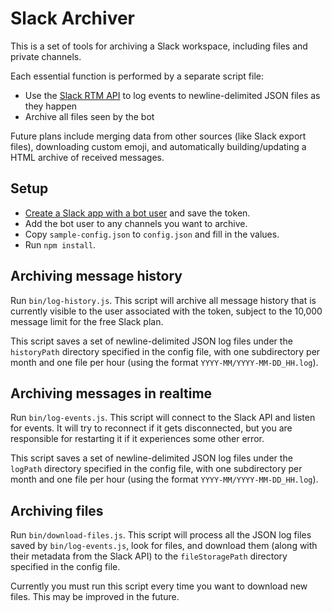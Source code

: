 # Slack Archiver

This is a set of tools for archiving a Slack workspace, including files and
private channels.

Each essential function is performed by a separate script file:

- Use the
  [Slack RTM API](https://api.slack.com/rtm)
  to log events to newline-delimited JSON files as they happen
- Archive all files seen by the bot

Future plans include merging data from other sources (like Slack export files),
downloading custom emoji, and automatically building/updating a HTML archive of
received messages.

## Setup

- [Create a Slack app with a bot user](https://api.slack.com/bot-users)
  and save the token.
- Add the bot user to any channels you want to archive.
- Copy `sample-config.json` to `config.json` and fill in the values.
- Run `npm install`.

## Archiving message history

Run `bin/log-history.js`.  This script will archive all message history that is
currently visible to the user associated with the token, subject to the 10,000
message limit for the free Slack plan.

This script saves a set of newline-delimited JSON log files under the
`historyPath` directory specified in the config file, with one subdirectory per
month and one file per hour (using the format `YYYY-MM/YYYY-MM-DD_HH.log`).

## Archiving messages in realtime

Run `bin/log-events.js`.  This script will connect to the Slack API and listen
for events.  It will try to reconnect if it gets disconnected, but you are
responsible for restarting it if it experiences some other error.

This script saves a set of newline-delimited JSON log files under the `logPath`
directory specified in the config file, with one subdirectory per month and one
file per hour (using the format `YYYY-MM/YYYY-MM-DD_HH.log`).

## Archiving files

Run `bin/download-files.js`.  This script will process all the JSON log files
saved by `bin/log-events.js`, look for files, and download them (along with
their metadata from the Slack API) to the `fileStoragePath` directory specified
in the config file.

Currently you must run this script every time you want to download new files.
This may be improved in the future.

